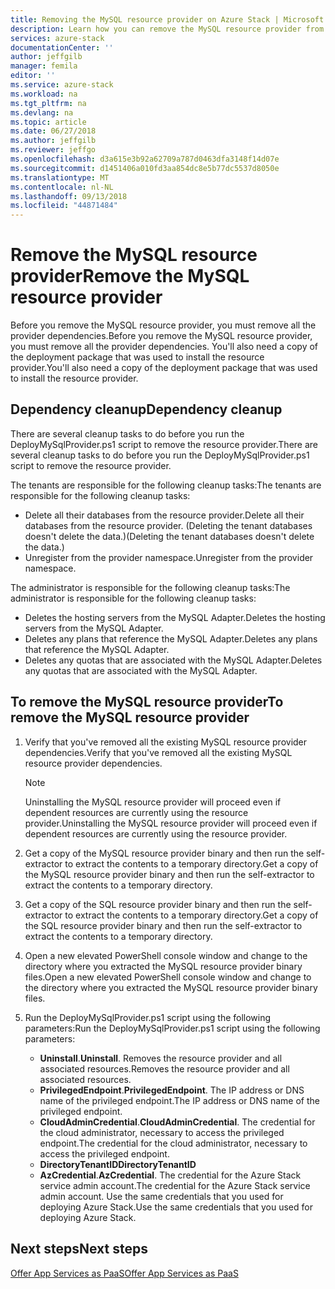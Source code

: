 ```yaml
---
title: Removing the MySQL resource provider on Azure Stack | Microsoft Docs
description: Learn how you can remove the MySQL resource provider from your Azure Stack deployment.
services: azure-stack
documentationCenter: ''
author: jeffgilb
manager: femila
editor: ''
ms.service: azure-stack
ms.workload: na
ms.tgt_pltfrm: na
ms.devlang: na
ms.topic: article
ms.date: 06/27/2018
ms.author: jeffgilb
ms.reviewer: jeffgo
ms.openlocfilehash: d3a615e3b92a62709a787d0463dfa3148f14d07e
ms.sourcegitcommit: d1451406a010fd3aa854dc8e5b77dc5537d8050e
ms.translationtype: MT
ms.contentlocale: nl-NL
ms.lasthandoff: 09/13/2018
ms.locfileid: "44871484"
---
```

# <a name="remove-the-mysql-resource-provider"></a><span data-ttu-id="59ad8-103">Remove the MySQL resource provider</span><span class="sxs-lookup"><span data-stu-id="59ad8-103">Remove the MySQL resource provider</span></span>

<span data-ttu-id="59ad8-104">Before you remove the MySQL resource provider, you must remove all the provider dependencies.</span><span class="sxs-lookup"><span data-stu-id="59ad8-104">Before you remove the MySQL resource provider, you must remove all the provider dependencies.</span></span> <span data-ttu-id="59ad8-105">You'll also need a copy of the deployment package that was used to install the resource provider.</span><span class="sxs-lookup"><span data-stu-id="59ad8-105">You'll also need a copy of the deployment package that was used to install the resource provider.</span></span>

## <a name="dependency-cleanup"></a><span data-ttu-id="59ad8-106">Dependency cleanup</span><span class="sxs-lookup"><span data-stu-id="59ad8-106">Dependency cleanup</span></span>

<span data-ttu-id="59ad8-107">There are several cleanup tasks to do before you run the DeployMySqlProvider.ps1 script to remove the resource provider.</span><span class="sxs-lookup"><span data-stu-id="59ad8-107">There are several cleanup tasks to do before you run the DeployMySqlProvider.ps1 script to remove the resource provider.</span></span>

<span data-ttu-id="59ad8-108">The tenants are responsible for the following cleanup tasks:</span><span class="sxs-lookup"><span data-stu-id="59ad8-108">The tenants are responsible for the following cleanup tasks:</span></span>

* <span data-ttu-id="59ad8-109">Delete all their databases from the resource provider.</span><span class="sxs-lookup"><span data-stu-id="59ad8-109">Delete all their databases from the resource provider.</span></span> <span data-ttu-id="59ad8-110">(Deleting the tenant databases doesn't delete the data.)</span><span class="sxs-lookup"><span data-stu-id="59ad8-110">(Deleting the tenant databases doesn't delete the data.)</span></span>
* <span data-ttu-id="59ad8-111">Unregister from the provider namespace.</span><span class="sxs-lookup"><span data-stu-id="59ad8-111">Unregister from the provider namespace.</span></span>

<span data-ttu-id="59ad8-112">The administrator is responsible for the following cleanup tasks:</span><span class="sxs-lookup"><span data-stu-id="59ad8-112">The administrator is responsible for the following cleanup tasks:</span></span>

* <span data-ttu-id="59ad8-113">Deletes the hosting servers from the MySQL Adapter.</span><span class="sxs-lookup"><span data-stu-id="59ad8-113">Deletes the hosting servers from the MySQL Adapter.</span></span>
* <span data-ttu-id="59ad8-114">Deletes any plans that reference the MySQL Adapter.</span><span class="sxs-lookup"><span data-stu-id="59ad8-114">Deletes any plans that reference the MySQL Adapter.</span></span>
* <span data-ttu-id="59ad8-115">Deletes any quotas that are associated with the MySQL Adapter.</span><span class="sxs-lookup"><span data-stu-id="59ad8-115">Deletes any quotas that are associated with the MySQL Adapter.</span></span>

## <a name="to-remove-the-mysql-resource-provider"></a><span data-ttu-id="59ad8-116">To remove the MySQL resource provider</span><span class="sxs-lookup"><span data-stu-id="59ad8-116">To remove the MySQL resource provider</span></span>

1. <span data-ttu-id="59ad8-117">Verify that you've removed all the existing MySQL resource provider dependencies.</span><span class="sxs-lookup"><span data-stu-id="59ad8-117">Verify that you've removed all the existing MySQL resource provider dependencies.</span></span>

   >[!NOTE]
   ><span data-ttu-id="59ad8-118">Uninstalling the MySQL resource provider will proceed even if dependent resources are currently using the resource provider.</span><span class="sxs-lookup"><span data-stu-id="59ad8-118">Uninstalling the MySQL resource provider will proceed even if dependent resources are currently using the resource provider.</span></span>
  
2. <span data-ttu-id="59ad8-119">Get a copy of the MySQL resource provider binary and then run the self-extractor to extract the contents to a temporary directory.</span><span class="sxs-lookup"><span data-stu-id="59ad8-119">Get a copy of the MySQL resource provider binary and then run the self-extractor to extract the contents to a temporary directory.</span></span>
3. <span data-ttu-id="59ad8-120">Get a copy of the SQL resource provider binary and then run the self-extractor to extract the contents to a temporary directory.</span><span class="sxs-lookup"><span data-stu-id="59ad8-120">Get a copy of the SQL resource provider binary and then run the self-extractor to extract the contents to a temporary directory.</span></span>
4. <span data-ttu-id="59ad8-121">Open a new elevated PowerShell console window and change to the directory where you extracted the MySQL resource provider binary files.</span><span class="sxs-lookup"><span data-stu-id="59ad8-121">Open a new elevated PowerShell console window and change to the directory where you extracted the MySQL resource provider binary files.</span></span>
5. <span data-ttu-id="59ad8-122">Run the DeployMySqlProvider.ps1 script using the following parameters:</span><span class="sxs-lookup"><span data-stu-id="59ad8-122">Run the DeployMySqlProvider.ps1 script using the following parameters:</span></span>
    - <span data-ttu-id="59ad8-123">**Uninstall**.</span><span class="sxs-lookup"><span data-stu-id="59ad8-123">**Uninstall**.</span></span> <span data-ttu-id="59ad8-124">Removes the resource provider and all associated resources.</span><span class="sxs-lookup"><span data-stu-id="59ad8-124">Removes the resource provider and all associated resources.</span></span>
    - <span data-ttu-id="59ad8-125">**PrivilegedEndpoint**.</span><span class="sxs-lookup"><span data-stu-id="59ad8-125">**PrivilegedEndpoint**.</span></span> <span data-ttu-id="59ad8-126">The IP address or DNS name of the privileged endpoint.</span><span class="sxs-lookup"><span data-stu-id="59ad8-126">The IP address or DNS name of the privileged endpoint.</span></span>
    - <span data-ttu-id="59ad8-127">**CloudAdminCredential**.</span><span class="sxs-lookup"><span data-stu-id="59ad8-127">**CloudAdminCredential**.</span></span> <span data-ttu-id="59ad8-128">The credential for the cloud administrator, necessary to access the privileged endpoint.</span><span class="sxs-lookup"><span data-stu-id="59ad8-128">The credential for the cloud administrator, necessary to access the privileged endpoint.</span></span>
    - <span data-ttu-id="59ad8-129">**DirectoryTenantID**</span><span class="sxs-lookup"><span data-stu-id="59ad8-129">**DirectoryTenantID**</span></span>
    - <span data-ttu-id="59ad8-130">**AzCredential**.</span><span class="sxs-lookup"><span data-stu-id="59ad8-130">**AzCredential**.</span></span> <span data-ttu-id="59ad8-131">The credential for the Azure Stack service admin account.</span><span class="sxs-lookup"><span data-stu-id="59ad8-131">The credential for the Azure Stack service admin account.</span></span> <span data-ttu-id="59ad8-132">Use the same credentials that you used for deploying Azure Stack.</span><span class="sxs-lookup"><span data-stu-id="59ad8-132">Use the same credentials that you used for deploying Azure Stack.</span></span>

## <a name="next-steps"></a><span data-ttu-id="59ad8-133">Next steps</span><span class="sxs-lookup"><span data-stu-id="59ad8-133">Next steps</span></span>

[<span data-ttu-id="59ad8-134">Offer App Services as PaaS</span><span class="sxs-lookup"><span data-stu-id="59ad8-134">Offer App Services as PaaS</span></span>](azure-stack-app-service-overview.md)
